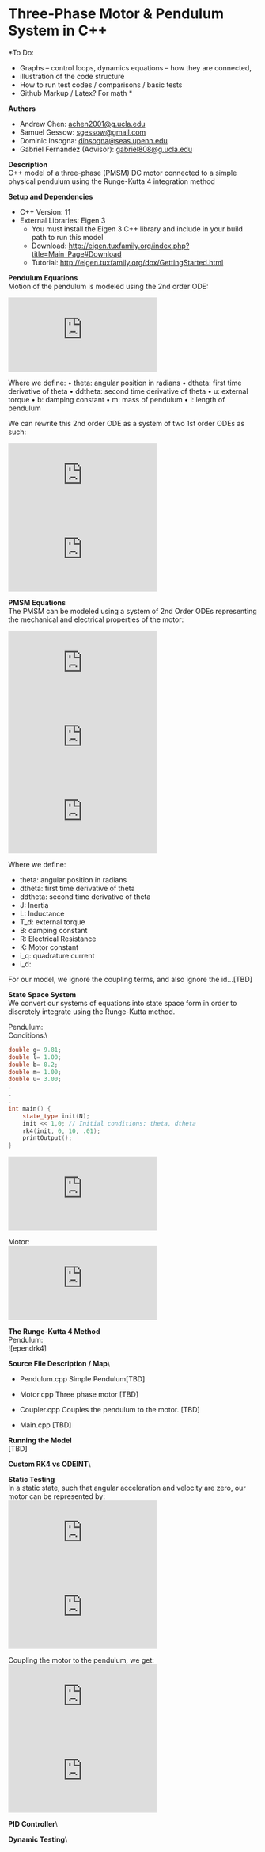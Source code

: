 # Three-Phase Motor & Pendulum System in C++

\*To Do:
-	Graphs – control loops, dynamics equations – how they are connected, 
-	illustration of the code structure
-	How to run test codes / comparisons / basic tests
-	Github Markup / Latex? For math
\*

**Authors**
- Andrew Chen: achen2001@g.ucla.edu
- Samuel Gessow: sgessow@gmail.com
- Dominic Insogna: dinsogna@seas.upenn.edu
- Gabriel Fernandez (Advisor): gabriel808@g.ucla.edu

**Description**\
C++ model of a three-phase (PMSM) DC motor connected to a simple physical pendulum using the Runge-Kutta 4 integration method

**Setup and Dependencies**
- C++ Version: 11
- External Libraries: Eigen 3
  - You must install the Eigen 3 C++ library and include in your build path to run this model
  - Download: http://eigen.tuxfamily.org/index.php?title=Main_Page#Download
  - Tutorial: http://eigen.tuxfamily.org/dox/GettingStarted.html

**Pendulum Equations**\
Motion of the pendulum is modeled using the 2nd order ODE: 

![Pend1](https://latex.codecogs.com/gif.latex?ml%5E2%20%5Cddot%5Ctheta%20%3D%20u%20-%20b%5Cdot%5Ctheta%20-mgl%5Csin%5Ctheta)

Where we define:
•	theta: angular position in radians
•	dtheta: first time derivative of theta
•	ddtheta: second time derivative of theta
•	u: external torque
•	b: damping constant
•	m: mass of pendulum
•	l: length of pendulum

We can rewrite this 2nd order ODE as a system of two 1st order ODEs as such:

![Pend2](https://latex.codecogs.com/gif.latex?%5Cdot%5Ctheta%20%3D%20x)\
![Pend3](https://latex.codecogs.com/gif.latex?%5Cfrac%7Bdx%7D%7Bdt%7D%20%3D%20%5Cfrac%7Bu%7D%7Bml%5E2%7D%20-%20%5Cfrac%7Bb%5Cdot%5Ctheta%7D%7Bml%5E2%7D%20-%20%5Cfrac%7Bg%7D%7Bl%7D%5Csin%5Ctheta)

**PMSM Equations**\
The PMSM can be modeled using a system of 2nd Order ODEs representing the mechanical and electrical properties of the motor:

![Mot1](https://latex.codecogs.com/gif.latex?J%5Cddot%5Ctheta%20%3D%20-B%5Cdot%5Ctheta%20&plus;%20Ki_q%20-%20T_d)\
![Mot2](https://latex.codecogs.com/gif.latex?L%5Cfrac%7Bdi_q%7D%7Bdt%7D%20%3D%20-Ri_q%20-%20K%5Cdot%5Ctheta%20&plus;%20V_q%20-%20L%5Cdot%5Ctheta%20i_d)\
![Mot3](https://latex.codecogs.com/gif.latex?L%5Cfrac%7Bdi_d%7D%7Bdt%7D%20%3D%20-Ri_d%20&plus;%20V_d&plus;-%20L%5Cdot%5Ctheta%20i_q)

Where we define:
- theta: angular position in radians
- dtheta: first time derivative of theta
- ddtheta: second time derivative of theta
- J: Inertia
- L: Inductance
- T_d: external torque
- B: damping constant
- R: Electrical Resistance
- K: Motor constant
- i_q: quadrature current
- i_d: 

For our model, we ignore the coupling terms, and also ignore the id…[TBD]

**State Space System**\
We convert our systems of equations into state space form in order to discretely integrate using the Runge-Kutta method.

Pendulum:\
Conditions:\
```c++
double g= 9.81;
double l= 1.00;
double b= 0.2;
double m= 1.00;
double u= 3.00;
.
.
.
int main() {
	state_type init(N);
	init << 1,0; // Initial conditions: theta, dtheta
	rk4(init, 0, 10, .01);
	printOutput();
}
```

![SSPend](https://latex.codecogs.com/gif.latex?%5Cfrac%7Bd%7D%7Bdt%7D%20%5Cbegin%7Bbmatrix%7D%20%5Ctheta%20%5C%5C%20x%20%5Cend%7Bbmatrix%7D%20%3D%20%5Cbegin%7Bbmatrix%7D%20x%20%5C%5C%20%5Cfrac%7Bu%7D%7Bml%5E2%7D%20-%20%5Cfrac%7Bb%5Cdot%5Ctheta%7D%7Bml%5E2%7D%20-%20%5Cfrac%7Bg%7D%7Bl%7D%5Csin%5Ctheta%20%5Cend%7Bbmatrix%7D)

Motor:\
![SSMot](https://latex.codecogs.com/gif.latex?%5Cfrac%7Bd%7D%7Bdt%7D%20%5Cbegin%7Bbmatrix%7D%20%5Cdot%5Ctheta%20%5C%5C%20i%20%5Cend%7Bbmatrix%7D%20%3D%20%5Cbegin%7Bbmatrix%7D%20%5Cfrac%7B-B%7D%7BJ%7D%20%26%20%5Cfrac%7BK%7D%7BJ%7D%5C%5C%20%5Cfrac%7B-K%7D%7BL%7D%20%26%20%5Cfrac%7B-R%7D%7BJ%7D%20%5Cend%7Bbmatrix%7D%20%5Cbegin%7Bbmatrix%7D%20%5Cdot%5Ctheta%20%5C%5C%20i%20%5Cend%7Bbmatrix%7D%20&plus;%20%5Cbegin%7Bbmatrix%7D%20%5Cfrac%7B-1%7D%7BJ%7D%20%26%200%5C%5C%200%20%26%20%5Cfrac%7B-1%7D%7BJ%7D%20%5Cend%7Bbmatrix%7D%20%5Cbegin%7Bbmatrix%7D%20T_d%5C%5C%20V_m%20%5Cend%7Bbmatrix%7D)

**The Runge-Kutta 4 Method**\
Pendulum:\
![ependrk4]


**Source File Description / Map**\
-	Pendulum.cpp
Simple Pendulum[TBD]

-	Motor.cpp
Three phase motor [TBD]

-	Coupler.cpp
Couples the pendulum to the motor. [TBD]

-	Main.cpp
[TBD]

**Running the Model**\
[TBD]

**Custom RK4 vs ODEINT**\

**Static Testing**\
In a static state, such that angular acceleration and velocity are zero, our motor can be represented by:\
![Stat1](https://latex.codecogs.com/gif.latex?Ki_q%20%3D%20T_d) \
![Stat2](https://latex.codecogs.com/gif.latex?V_m%20%3D%20Ri_q)

Coupling the motor to the pendulum, we get:\
![Stat3](https://latex.codecogs.com/gif.latex?Ki_q%20%3D%20mgl%5Csin%5Ctheta) \
![Stat2](https://latex.codecogs.com/gif.latex?V_m%20%3D%20Ri_q)








**PID Controller**\


**Dynamic Testing**\

